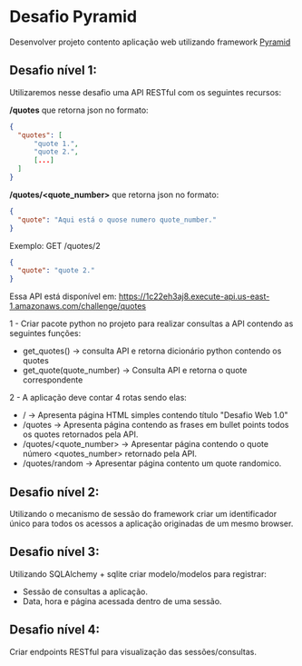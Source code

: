 # Desafio Pyramid

Desenvolver projeto contento aplicação web utilizando framework [Pyramid](https://docs.pylonsproject.org/projects/pyramid/en/latest/)


Desafio nível 1:
---
Utilizaremos nesse desafio uma API RESTful com os seguintes recursos:

**/quotes** que retorna json no formato:
```json
{
  "quotes": [
      "quote 1.",
      "quote 2.",
      [...]
  ]
}
```

**/quotes/<quote_number>** que retorna json no formato:
```json
{
  "quote": "Aqui está o quose numero quote_number."
}
```

Exemplo:
GET /quotes/2
```json
{
  "quote": "quote 2."
}
```

Essa API está disponível em: https://1c22eh3aj8.execute-api.us-east-1.amazonaws.com/challenge/quotes

1 - Criar pacote python no projeto para realizar consultas a API contendo as seguintes funções:
 - get_quotes() -> consulta API e retorna dicionário python contendo os quotes
 - get_quote(quote_number) -> Consulta API e retorna o quote correspondente

2 - A aplicação deve contar 4 rotas sendo elas:
- / -> Apresenta página HTML simples contendo título "Desafio Web 1.0"
- /quotes -> Apresenta página contendo as frases em bullet points todos os quotes retornados pela API.
- /quotes/<quote_number> -> Apresentar página contendo o quote número <quotes_number> retornado pela API.
- /quotes/random -> Apresentar página contento um quote randomico.

Desafio nível 2:
---

Utilizando o mecanismo de sessão do framework criar um identificador único para todos os acessos a aplicação originadas de um mesmo browser.

Desafio nível 3:
---

Utilizando SQLAlchemy + sqlite criar modelo/modelos para registrar:
- Sessão de consultas a aplicação.
- Data, hora e página acessada dentro de uma sessão.

Desafio nível 4:
---
Criar endpoints RESTful para visualização das sessões/consultas.
